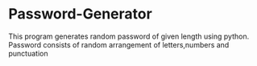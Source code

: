 # Password-Generator
This program generates random password of given length using python.        
Password consists of random arrangement of letters,numbers and punctuation
